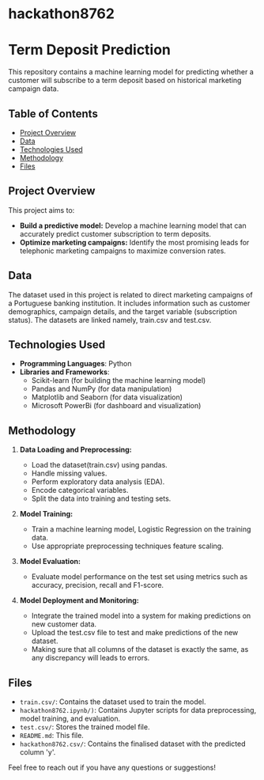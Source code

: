 # hackathon8762
# Term Deposit Prediction

This repository contains a machine learning model for predicting whether a customer will subscribe to a term deposit based on historical marketing campaign data.

## Table of Contents
- [Project Overview](#project-overview)
- [Data](#data)
- [Technologies Used](#technologies-used)
- [Methodology](#methodology)
- [Files](#files)


## Project Overview

This project aims to:

- **Build a predictive model:** Develop a machine learning model that can accurately predict customer subscription to term deposits.
- **Optimize marketing campaigns:** Identify the most promising leads for telephonic marketing campaigns to maximize conversion rates.

## Data

The dataset used in this project is related to direct marketing campaigns of a Portuguese banking institution. It includes information such as customer demographics, campaign details, and the target variable (subscription status).
The datasets are linked namely, train.csv and test.csv.


## Technologies Used
- **Programming Languages**: Python
- **Libraries and Frameworks**:
  - Scikit-learn (for building the machine learning model)
  - Pandas and NumPy (for data manipulation)
  - Matplotlib and Seaborn (for data visualization)
  - Microsoft PowerBi (for dashboard and visualization)

## Methodology

1. **Data Loading and Preprocessing:**
   - Load the dataset(train.csv) using pandas.
   - Handle missing values.
   - Perform exploratory data analysis (EDA).
   - Encode categorical variables.
   - Split the data into training and testing sets.

2. **Model Training:**
   - Train a machine learning model, Logistic Regression on the training data.
   - Use appropriate preprocessing techniques feature scaling.

3. **Model Evaluation:**
   - Evaluate model performance on the test set using metrics such as accuracy, precision, recall and F1-score.

4. **Model Deployment and Monitoring:**
   - Integrate the trained model into a system for making predictions on new customer data.
   - Upload the test.csv file to test and make predictions of the new dataset.
   - Making sure that all columns of the dataset is exactly the same, as any discrepancy will leads to errors.

## Files

- `train.csv/`: Contains the dataset used to train the model.
- `hackathon8762.ipynb/)`: Contains Jupyter scripts for data preprocessing, model training, and evaluation.
- `test.csv/`: Stores the trained model file.
- `README.md`: This file.
- `hackathon8762.csv/`: Contains the finalised dataset with the predicted column 'y'.


Feel free to reach out if you have any questions or suggestions!
